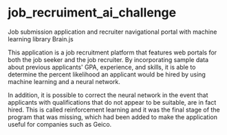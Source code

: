 # job_recruiment_ai_challenge
Job submission application and recruiter navigational portal with machine learning library Brain.js

This application is a job recruitment platform that features web portals for both the job seeker and the job recruiter. By incorporating sample data about previous applicants' GPA, experience, and skills, it is able to determine the percent likelihood an applicant would be hired by using machine learning and a neural network. 

In addition, it is possible to correct the neural network in the event that applicants with qualifications that do not appear to be suitable, are in fact hired. This is called reinforcement learning and it was the final stage of the program that was missing, which had been added to make the application useful for companies such as Geico.
